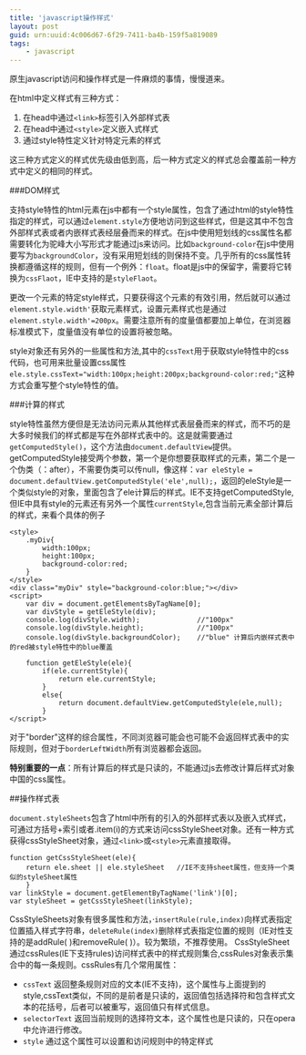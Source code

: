 ```yaml
---
title: 'javascript操作样式'
layout: post
guid: urn:uuid:4c006d67-6f29-7411-ba4b-159f5a819089
tags:
    - javascript
---
```

原生javascript访问和操作样式是一件麻烦的事情，慢慢道来。

在html中定义样式有三种方式：

 1. 在head中通过`<link>`标签引入外部样式表
 2. 在head中通过`<style>`定义嵌入式样式
 3. 通过style特性定义针对特定元素的样式

这三种方式定义的样式优先级由低到高，后一种方式定义的样式总会覆盖前一种方式中定义的相同的样式。

###DOM样式

支持style特性的html元素在js中都有一个style属性，包含了通过html的style特性指定的样式，可以通过`element.style`方便地访问到这些样式，但是这其中不包含外部样式表或者内嵌样式表经层叠而来的样式。在js中使用短划线的css属性名都需要转化为驼峰大小写形式才能通过js来访问。比如`background-color`在js中使用要写为`backgroundColor`，没有采用短划线的则保持不变。几乎所有的css属性转换都遵循这样的规则，但有一个例外：`float`。float是js中的保留字，需要将它转换为`cssFlaot`，IE中支持的是`styleFlaot`。

更改一个元素的特定style样式，只要获得这个元素的有效引用，然后就可以通过`element.style.width'`获取元素样式，设置元素样式也是通过`element.style.width'=200px`。需要注意所有的度量值都要加上单位，在浏览器标准模式下，度量值没有单位的设置将被忽略。

style对象还有另外的一些属性和方法,其中的`cssText`用于获取style特性中的css代码，也可用来批量设置css属性 `ele.style.cssText="width:100px;height:200px;background-color:red;"`这种方式会重写整个style特性的值。

###计算的样式

style特性虽然方便但是无法访问元素从其他样式表层叠而来的样式，而不巧的是大多时候我们的样式都是写在外部样式表中的。这是就需要通过`getComputedStyle()`，这个方法由`document.defaultView`提供。getComputedStyle接受两个参数，第一个是你想要获取样式的元素，第二个是一个伪类（：after），不需要伪类可以传null，像这样：`var eleStyle = document.defaultView.getComputedStyle('ele',null);`，返回的eleStyle是一个类似style的对象，里面包含了ele计算后的样式。IE不支持getComputedStyle,但IE中具有style的元素还有另外一个属性`currentStyle`,包含当前元素全部计算后的样式，来看个具体的例子

    
	<style>
	    .myDiv{
	        width:100px;
	        height:100px;
	        background-color:red;
	    }
	</style>
	<div class="myDiv" style="background-color:blue;"></div>
	<script>
	    var div = document.getElementsByTagName[0];
	    var divStyle = getEleStyle(div);
	    console.log(divStyle.width);              //"100px"
	    console.log(divStyle.height);             //"100px"
	    console.log(divStyle.backgroundColor);    //"blue" 计算后内嵌样式表中的red被style特性中的blue覆盖
	
	    function getEleStyle(ele){
	        if(ele.currentStyle){
	            return ele.currentStyle;
	        }
	        else{
	            return document.defaultView.getComputedStyle(ele,null);
	        }
	</script>

对于"border"这样的综合属性，不同浏览器可能会也可能不会返回样式表中的实际规则，但对于`borderLeftWidth`所有浏览器都会返回。

**特别重要的一点**：所有计算后的样式是只读的，不能通过js去修改计算后样式对象中国的css属性。

##操作样式表

`document.styleSheets`包含了html中所有的引入的外部样式表以及嵌入式样式，可通过方括号+索引或者.item(i)的方式来访问cssStyleSheet对象。还有一种方式获得cssStyleSheet对象，通过`<link>`或`<style>`元素直接取得。
	
	function getCssStyleSheet(ele){
	    return ele.sheet || ele.styleSheet   //IE不支持sheet属性，但支持一个类似的styleSheet属性
	    }
	var linkStyle = document.getElementByTagName('link')[0];
	var styleSheet = getCssStyleSheet(linkStyle);  

CssStyleSheets对象有很多属性和方法，·`insertRule(rule,index)`向样式表指定位置插入样式字符串，`deleteRule(index)`删除样式表指定位置的规则（IE对性支持的是addRule( )和removeRule( )）。较为繁琐，不推荐使用。
CssStyleSheet通过cssRules(IE下支持rules)访问样式表中的样式规则集合,cssRules对象表示集合中的每一条规则。cssRules有几个常用属性：

 - `cssText` 返回整条规则对应的文本(IE不支持)，这个属性与上面提到的style,cssText类似，不同的是前者是只读的，返回值包括选择符和包含样式文本的花括号，后者可以被重写，返回值只有样式信息。
 - `selectorText` 返回当前规则的选择符文本，这个属性也是只读的，只在opera中允许进行修改。
 - `style` 通过这个属性可以设置和访问规则中的特定样式

          

          
